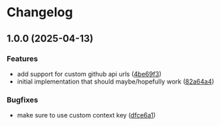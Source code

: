 # Changelog

## 1.0.0 (2025-04-13)


### Features

* add support for custom github api urls ([4be69f3](https://github.com/alexdor/issue-sync/commit/4be69f32fbb351e14204042b4cc89e7c38c7e01a))
* initial implementation that should maybe/hopefully work ([82a64a4](https://github.com/alexdor/issue-sync/commit/82a64a4a8cef3b7cbd68bd8e9e4aae83eb478a46))


### Bugfixes

* make sure to use custom context key ([dfce6a1](https://github.com/alexdor/issue-sync/commit/dfce6a179d409fdaf0f0b6fa48cbde92ab3ed19e))
